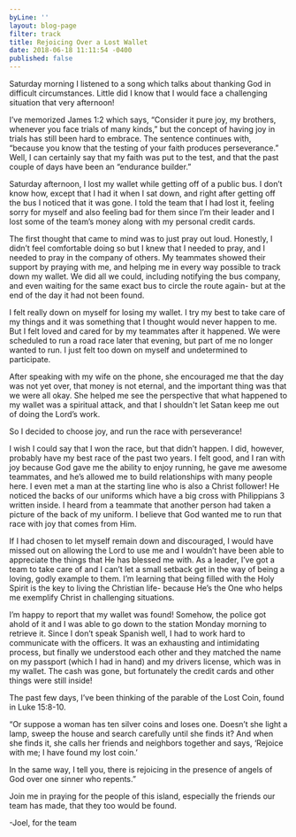 ```yaml
---
byLine: ''
layout: blog-page
filter: track
title: Rejoicing Over a Lost Wallet
date: 2018-06-18 11:11:54 -0400
published: false
---
```

Saturday morning I listened to a song which talks about thanking God in difficult circumstances. Little did I know that I would face a challenging situation that very afternoon!

I’ve memorized James 1:2 which says, “Consider it pure joy, my brothers, whenever you face trials of many kinds,” but the concept of having joy in trials has still been hard to embrace. The sentence continues with, “because you know that the testing of your faith produces perseverance.” Well, I can certainly say that my faith was put to the test, and that the past couple of days have been an “endurance builder.”

Saturday afternoon, I lost my wallet while getting off of a public bus. I don’t know how, except that I had it when I sat down, and right after getting off the bus I noticed that it was gone. I told the team that I had lost it, feeling sorry for myself and also feeling bad for them since I’m their leader and I lost some of the team’s money along with my personal credit cards.

The first thought that came to mind was to just pray out loud. Honestly, I didn’t feel comfortable doing so but I knew that I needed to pray, and I needed to pray in the company of others. My teammates showed their support by praying with me, and helping me in every way possible to track down my wallet. We did all we could, including notifying the bus company, and even waiting for the same exact bus to circle the route again- but at the end of the day it had not been found. 

I felt really down on myself for losing my wallet. I try my best to take care of my things and it was something that I thought would never happen to me. But I felt loved and cared for by my teammates after it happened. We were scheduled to run a road race later that evening, but part of me no longer wanted to run. I just felt too down on myself and undetermined to participate. 

After speaking with my wife on the phone, she encouraged me that the day was not yet over, that money is not eternal, and the important thing was that we were all okay. She helped me see the perspective that what happened to my wallet was a spiritual attack, and that I shouldn't let Satan keep me out of doing the Lord’s work.

So I decided to choose joy, and run the race with perseverance! 

I wish I could say that I won the race, but that didn’t happen. I did, however, probably have my best race of the past two years. I felt good, and I ran with joy because God gave me the ability to enjoy running, he gave me awesome teammates, and he’s allowed me to build relationships with many people here. I even met a man at the starting line who is also a Christ follower! He noticed the backs of our uniforms which have a big cross with Philippians 3 written inside. I heard from a teammate that another person had taken a picture of the back of my uniform. I believe that God wanted me to run that race with joy that comes from Him.

If I had chosen to let myself remain down and discouraged, I would have missed out on allowing the Lord to use me and I wouldn’t have been able to appreciate the things that He has blessed me with. As a leader, I’ve got a team to take care of and I can’t let a small setback get in the way of being a loving, godly example to them. I’m learning that being filled with the Holy Spirit is the key to living the Christian life- because He’s the One who helps me exemplify Christ in challenging situations. 

  
I’m happy to report that my wallet was found! Somehow, the police got ahold of it and I was able to go down to the station Monday morning to retrieve it. Since I don’t speak Spanish well, I had to work hard to communicate with the officers. It was an exhausting and intimidating process, but finally we understood each other and they matched the name on my passport (which I had in hand) and my drivers license, which was in my wallet. The cash was gone, but fortunately the credit cards and other things were still inside!

The past few days, I’ve been thinking of the parable of the Lost Coin, found in Luke 15:8-10.

“Or suppose a woman has ten silver coins and loses one. Doesn’t she light a lamp, sweep the house and search carefully until she finds it? And when she finds it, she calls her friends and neighbors together and says, ‘Rejoice with me; I have found my lost coin.’

In the same way, I tell you, there is rejoicing in the presence of angels of God over one sinner who repents.”

Join me in praying for the people of this island, especially the friends our team has made, that they too would be found.

-Joel, for the team

 

 